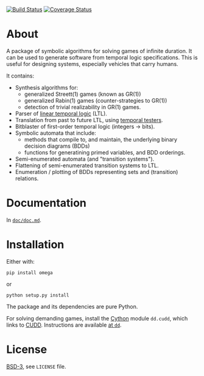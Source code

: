 [![Build Status][build_img]][travis]
[![Coverage Status][coverage]][coveralls]


About
=====

A package of symbolic algorithms for solving games of infinite duration.
It can be used to generate software from temporal logic specifications.
This is useful for designing systems, especially vehicles that carry humans.

It contains:

- Synthesis algorithms for:
  - generalized Streett(1) games (known as GR(1))
  - generalized Rabin(1) games (counter-strategies to GR(1))
  - detection of trivial realizability in GR(1) games.
- Parser of [linear temporal logic](http://dx.doi.org/10.1109/SFCS.1977.32) (LTL).
- Translation from past to future LTL, using [temporal testers](http://doi.org/10.1007/978-3-540-69850-0_11).
- Bitblaster of first-order temporal logic (integers -> bits).
- Symbolic automata that include:
  - methods that compile to, and maintain, the underlying binary decision diagrams (BDDs)
  - functions for generatining primed variables, and BDD orderings.
- Semi-enumerated automata (and "transition systems").
- Flattening of semi-enumerated transition systems to LTL.
- Enumeration / plotting of BDDs representing sets and (transition) relations.


Documentation
=============

In  [`doc/doc.md`](https://github.com/johnyf/omega/blob/master/doc/doc.md).


Installation
============

Either with:

```
pip install omega
```

or

```
python setup.py install
```

The package and its dependencies are pure Python.

For solving demanding games, install the [Cython](https://en.wikipedia.org/wiki/Cython) module `dd.cudd`, which links to [CUDD](http://vlsi.colorado.edu/~fabio/CUDD). Instructions are available [at `dd`](https://github.com/johnyf/dd#cython-bindings).


License
=======
[BSD-3](http://opensource.org/licenses/BSD-3-Clause), see `LICENSE` file.


[build_img]: https://travis-ci.org/johnyf/omega.svg?branch=master
[travis]: https://travis-ci.org/johnyf/omega
[coverage]: https://coveralls.io/repos/johnyf/omega/badge.svg?branch=master
[coveralls]: https://coveralls.io/r/johnyf/omega?branch=master
